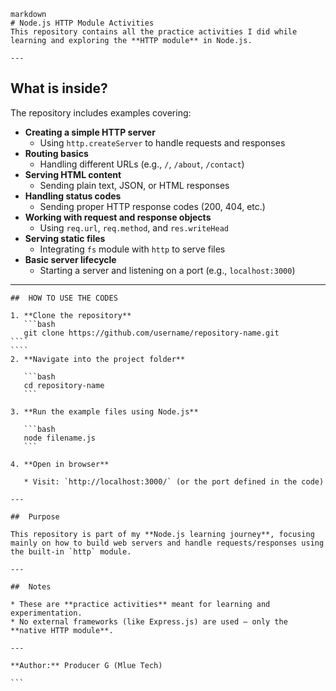 ```````````````
markdown
# Node.js HTTP Module Activities
This repository contains all the practice activities I did while learning and exploring the **HTTP module** in Node.js.

---
````````````````````````

##  What is inside?

The repository includes examples covering:

- **Creating a simple HTTP server**
  - Using `http.createServer` to handle requests and responses
- **Routing basics**
  - Handling different URLs (e.g., `/`, `/about`, `/contact`)
- **Serving HTML content**
  - Sending plain text, JSON, or HTML responses
- **Handling status codes**
  - Sending proper HTTP response codes (200, 404, etc.)
- **Working with request and response objects**
  - Using `req.url`, `req.method`, and `res.writeHead`
- **Serving static files**
  - Integrating `fs` module with `http` to serve files
- **Basic server lifecycle**
  - Starting a server and listening on a port (e.g., `localhost:3000`)

---
`````
##  HOW TO USE THE CODES

1. **Clone the repository**
   ```bash
   git clone https://github.com/username/repository-name.git
````
````
2. **Navigate into the project folder**

   ```bash
   cd repository-name
   ```

3. **Run the example files using Node.js**

   ```bash
   node filename.js
   ```

4. **Open in browser**

   * Visit: `http://localhost:3000/` (or the port defined in the code)

---

##  Purpose

This repository is part of my **Node.js learning journey**, focusing mainly on how to build web servers and handle requests/responses using the built-in `http` module.

---

##  Notes

* These are **practice activities** meant for learning and experimentation.
* No external frameworks (like Express.js) are used — only the **native HTTP module**.

---

**Author:** Producer G (Mlue Tech)

```
